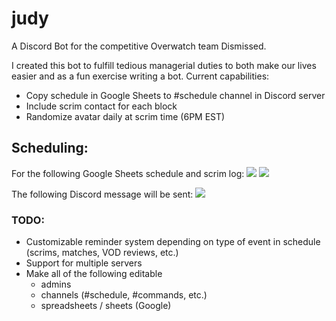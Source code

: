 # judy
A Discord Bot for the competitive Overwatch team Dismissed.

I created this bot to fulfill tedious managerial duties to both make our lives easier and as a fun exercise writing a bot.  Current capabilities:

- Copy schedule in Google Sheets to #schedule channel in Discord server
- Include scrim contact for each block
- Randomize avatar daily at scrim time (6PM EST)

## Scheduling:
For the following Google Sheets schedule and scrim log:
![](https://i.imgur.com/kcMYob5.png)
![](https://i.imgur.com/gpsDYuk.png)

The following Discord message will be sent:
![](https://i.imgur.com/7SpwMFv.png)

### TODO:
- Customizable reminder system depending on type of event in schedule (scrims, matches, VOD reviews, etc.)
- Support for multiple servers
- Make all of the following editable
    - admins
    - channels (#schedule, #commands, etc.)
    - spreadsheets / sheets (Google)
